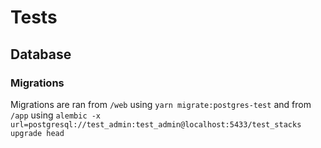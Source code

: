 # Tests

## Database

### Migrations

Migrations are ran from `/web` using `yarn migrate:postgres-test` and from `/app` using `alembic -x url=postgresql://test_admin:test_admin@localhost:5433/test_stacks upgrade head`
